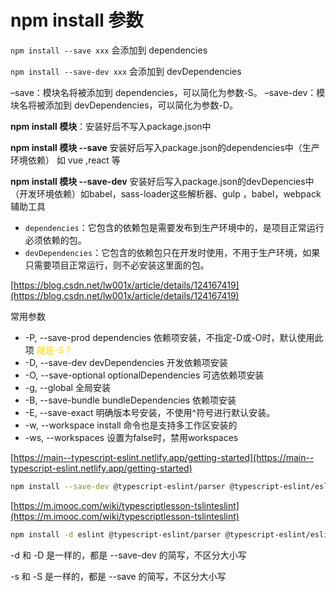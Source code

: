 # npm install 参数

`npm install --save xxx` 会添加到 dependencies

`npm install --save-dev xxx` 会添加到 devDependencies

–save：模块名将被添加到 dependencies，可以简化为参数-S。
–save-dev：模块名将被添加到 devDependencies，可以简化为参数-D。

**npm install 模块**：安装好后不写入package.json中

**npm install 模块 --save** 安装好后写入package.json的dependencies中（生产环境依赖） 如 vue ,react 等

**npm install 模块 --save-dev** 安装好后写入package.json的devDepencies中（开发环境依赖）如babel，sass-loader这些解析器、gulp ，babel，webpack 辅助工具

- `dependencies`：它包含的依赖包是需要发布到生产环境中的，是项目正常运行必须依赖的包。
- `devDependencies`：它包含的依赖包只在开发时使用，不用于生产环境，如果只需要项目正常运行，则不必安装这里面的包。

[https://blog.csdn.net/lw001x/article/details/124167419](https://blog.csdn.net/lw001x/article/details/124167419)

常用参数

- -P, --save-prod           dependencies 依赖项安装，不指定-D或-O时，默认使用此项 <font color=gold>就是-S？</font>
- -D, --save-dev            devDependencies 开发依赖项安装
- -O, --save-optional     optionalDependencies 可选依赖项安装
- -g, --global                 全局安装
- -B, --save-bundle       bundleDependencies 依赖项安装
- -E, --save-exact         明确版本号安装，不使用^符号进行默认安装。
- -w, --workspace          install 命令也是支持多工作区安装的
- -ws, --workspaces      设置为false时，禁用workspaces

[https://main--typescript-eslint.netlify.app/getting-started](https://main--typescript-eslint.netlify.app/getting-started)

```sh
npm install --save-dev @typescript-eslint/parser @typescript-eslint/eslint-plugin eslint typescript
```

[https://m.imooc.com/wiki/typescriptlesson-tslinteslint](https://m.imooc.com/wiki/typescriptlesson-tslinteslint)

```sh
npm install -d eslint @typescript-eslint/parser @typescript-eslint/eslint-plugin
```

-d 和 -D 是一样的，都是 --save-dev 的简写，不区分大小写

-s 和 -S 是一样的，都是 --save 的简写，不区分大小写

